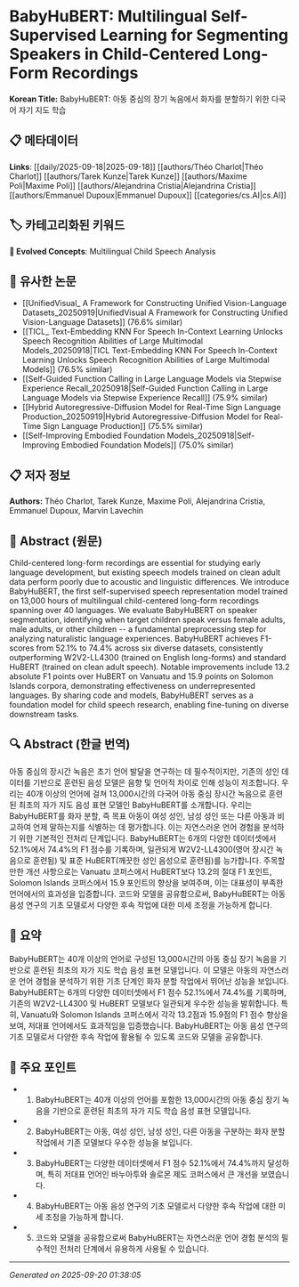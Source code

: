# BabyHuBERT: Multilingual Self-Supervised Learning for Segmenting Speakers in Child-Centered Long-Form Recordings

**Korean Title:** BabyHuBERT: 아동 중심의 장기 녹음에서 화자를 분할하기 위한 다국어 자기 지도 학습

## 📋 메타데이터

**Links**: [[daily/2025-09-18|2025-09-18]] [[authors/Théo Charlot|Théo Charlot]] [[authors/Tarek Kunze|Tarek Kunze]] [[authors/Maxime Poli|Maxime Poli]] [[authors/Alejandrina Cristia|Alejandrina Cristia]] [[authors/Emmanuel Dupoux|Emmanuel Dupoux]] [[categories/cs.AI|cs.AI]]

## 🏷️ 카테고리화된 키워드
**🚀 Evolved Concepts**: Multilingual Child Speech Analysis

## 🔗 유사한 논문
- [[UnifiedVisual_ A Framework for Constructing Unified Vision-Language Datasets_20250919|UnifiedVisual A Framework for Constructing Unified Vision-Language Datasets]] (76.6% similar)
- [[TICL_ Text-Embedding KNN For Speech In-Context Learning Unlocks Speech Recognition Abilities of Large Multimodal Models_20250918|TICL Text-Embedding KNN For Speech In-Context Learning Unlocks Speech Recognition Abilities of Large Multimodal Models]] (76.5% similar)
- [[Self-Guided Function Calling in Large Language Models via Stepwise Experience Recall_20250918|Self-Guided Function Calling in Large Language Models via Stepwise Experience Recall]] (75.9% similar)
- [[Hybrid Autoregressive-Diffusion Model for Real-Time Sign Language Production_20250919|Hybrid Autoregressive-Diffusion Model for Real-Time Sign Language Production]] (75.5% similar)
- [[Self-Improving Embodied Foundation Models_20250918|Self-Improving Embodied Foundation Models]] (75.0% similar)

## 📋 저자 정보

**Authors:** Théo Charlot, Tarek Kunze, Maxime Poli, Alejandrina Cristia, Emmanuel Dupoux, Marvin Lavechin

## 📄 Abstract (원문)

Child-centered long-form recordings are essential for studying early language
development, but existing speech models trained on clean adult data perform
poorly due to acoustic and linguistic differences. We introduce BabyHuBERT, the
first self-supervised speech representation model trained on 13,000 hours of
multilingual child-centered long-form recordings spanning over 40 languages. We
evaluate BabyHuBERT on speaker segmentation, identifying when target children
speak versus female adults, male adults, or other children -- a fundamental
preprocessing step for analyzing naturalistic language experiences. BabyHuBERT
achieves F1-scores from 52.1% to 74.4% across six diverse datasets,
consistently outperforming W2V2-LL4300 (trained on English long-forms) and
standard HuBERT (trained on clean adult speech). Notable improvements include
13.2 absolute F1 points over HuBERT on Vanuatu and 15.9 points on Solomon
Islands corpora, demonstrating effectiveness on underrepresented languages. By
sharing code and models, BabyHuBERT serves as a foundation model for child
speech research, enabling fine-tuning on diverse downstream tasks.

## 🔍 Abstract (한글 번역)

아동 중심의 장시간 녹음은 초기 언어 발달을 연구하는 데 필수적이지만, 기존의 성인 데이터를 기반으로 훈련된 음성 모델은 음향 및 언어적 차이로 인해 성능이 저조합니다. 우리는 40개 이상의 언어에 걸쳐 13,000시간의 다국어 아동 중심 장시간 녹음으로 훈련된 최초의 자가 지도 음성 표현 모델인 BabyHuBERT를 소개합니다. 우리는 BabyHuBERT를 화자 분할, 즉 목표 아동이 여성 성인, 남성 성인 또는 다른 아동과 비교하여 언제 말하는지를 식별하는 데 평가합니다. 이는 자연스러운 언어 경험을 분석하기 위한 기본적인 전처리 단계입니다. BabyHuBERT는 6개의 다양한 데이터셋에서 52.1%에서 74.4%의 F1 점수를 기록하며, 일관되게 W2V2-LL4300(영어 장시간 녹음으로 훈련됨) 및 표준 HuBERT(깨끗한 성인 음성으로 훈련됨)를 능가합니다. 주목할 만한 개선 사항으로는 Vanuatu 코퍼스에서 HuBERT보다 13.2의 절대 F1 포인트, Solomon Islands 코퍼스에서 15.9 포인트의 향상을 보여주며, 이는 대표성이 부족한 언어에서의 효과성을 입증합니다. 코드와 모델을 공유함으로써, BabyHuBERT는 아동 음성 연구의 기초 모델로서 다양한 후속 작업에 대한 미세 조정을 가능하게 합니다.

## 📝 요약

BabyHuBERT는 40개 이상의 언어로 구성된 13,000시간의 아동 중심 장기 녹음을 기반으로 훈련된 최초의 자가 지도 학습 음성 표현 모델입니다. 이 모델은 아동의 자연스러운 언어 경험을 분석하기 위한 기초 단계인 화자 분할 작업에서 뛰어난 성능을 보입니다. BabyHuBERT는 6개의 다양한 데이터셋에서 F1 점수 52.1%에서 74.4%를 기록하며, 기존의 W2V2-LL4300 및 HuBERT 모델보다 일관되게 우수한 성능을 발휘합니다. 특히, Vanuatu와 Solomon Islands 코퍼스에서 각각 13.2점과 15.9점의 F1 점수 향상을 보여, 저대표 언어에서도 효과적임을 입증했습니다. BabyHuBERT는 아동 음성 연구의 기초 모델로서 다양한 후속 작업에 활용될 수 있도록 코드와 모델을 공유합니다.

## 🎯 주요 포인트

- 1. BabyHuBERT는 40개 이상의 언어를 포함한 13,000시간의 아동 중심 장기 녹음을 기반으로 훈련된 최초의 자가 지도 학습 음성 표현 모델입니다.

- 2. BabyHuBERT는 아동, 여성 성인, 남성 성인, 다른 아동을 구분하는 화자 분할 작업에서 기존 모델보다 우수한 성능을 보입니다.

- 3. BabyHuBERT는 다양한 데이터셋에서 F1 점수 52.1%에서 74.4%까지 달성하며, 특히 저대표 언어인 바누아투와 솔로몬 제도 코퍼스에서 큰 개선을 보였습니다.

- 4. BabyHuBERT는 아동 음성 연구의 기초 모델로서 다양한 후속 작업에 대한 미세 조정을 가능하게 합니다.

- 5. 코드와 모델을 공유함으로써 BabyHuBERT는 자연스러운 언어 경험 분석의 필수적인 전처리 단계에서 유용하게 사용될 수 있습니다.

---

*Generated on 2025-09-20 01:38:05*
